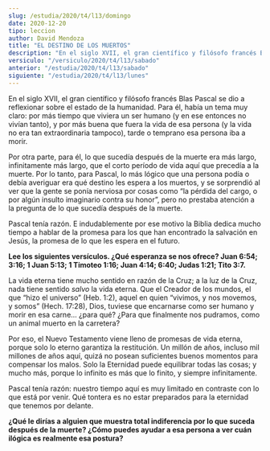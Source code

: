 ```yaml
---
slug: /estudia/2020/t4/l13/domingo
date: 2020-12-20
tipo: leccion
author: David Mendoza
title: "EL DESTINO DE LOS MUERTOS"
description: "En el siglo XVII, el gran científico y filósofo francés Blas Pascal se dio a reflexionar sobre el estado de la humanidad. Para él, había un tema muy claro: por más tiempo que viviera un ser humano"
versiculo: "/versiculo/2020/t4/l13/sabado"
anterior: "/estudia/2020/t4/l13/sabado"
siguiente: "/estudia/2020/t4/l13/lunes"
---
```


En el siglo XVII, el gran científico y filósofo francés
Blas Pascal se dio a reflexionar sobre el estado de la humanidad. Para
él, había un tema muy claro: por más tiempo que viviera
un ser humano (y en ese entonces no vivían tanto), y por más
buena que fuera la vida de esa persona (y la vida no era tan
extraordinaria tampoco), tarde o temprano esa persona iba a morir.


Por otra parte, para él, lo que sucedía después de la
muerte era más largo, infinitamente más largo, que el corto
período de vida aquí que precedía a la muerte. Por lo
tanto, para Pascal, lo más lógico que una persona podía
o debía averiguar era qué destino les espera a los muertos,
y se sorprendió al ver que la gente se ponía nerviosa por
cosas como “la pérdida del cargo, o por algún insulto
imaginario contra su honor”, pero no prestaba atención a la
pregunta de lo que sucedía después de la muerte.


Pascal tenía razón. E indudablemente por ese motivo la
Biblia dedica mucho tiempo a hablar de la promesa para los que han
encontrado la salvación en Jesús, la promesa de lo que les
espera en el futuro.


**Lee los siguientes versículos. ¿Qué esperanza se nos
ofrece? Juan 6:54; 3:16; 1 Juan 5:13; 1 Timoteo 1:16; Juan 4:14;
6:40; Judas 1:21; Tito 3:7.**

La vida eterna tiene mucho sentido en razón de la Cruz; a la luz
de la Cruz, nada tiene sentido _salvo_ la vida eterna. Que el
Creador de los mundos, el que “hizo el universo” (Heb.
1:2), aquel en quien “vivimos, y nos movemos, y somos”
(Hech. 17:28), Dios, tuviese que encarnarse como ser humano y morir en
esa carne... ¿para qué? ¿Para que finalmente nos
pudramos, como un animal muerto en la carretera?


Por eso, el Nuevo Testamento viene lleno de promesas de vida eterna,
porque solo lo eterno garantiza la restitución. Un millón de
años, incluso mil millones de años aquí, quizá no
posean suficientes buenos momentos para compensar los malos. Solo la
Eternidad puede equilibrar todas las cosas; y mucho más, porque
lo infinito es más que lo finito, y siempre infinitamente.


Pascal tenía razón: nuestro tiempo aquí es muy limitado
en contraste con lo que está por venir. Qué tontera es no
estar preparados para la eternidad que tenemos por delante.


**¿Qué le dirías a alguien que muestra total
indiferencia por lo que suceda después de la muerte?
¿Cómo puedes ayudar a esa persona a ver cuán
ilógica es realmente esa postura?**
